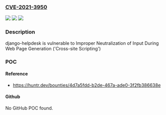 ### [CVE-2021-3950](https://cve.mitre.org/cgi-bin/cvename.cgi?name=CVE-2021-3950)
![](https://img.shields.io/static/v1?label=Product&message=django-helpdesk%2Fdjango-helpdesk&color=blue)
![](https://img.shields.io/static/v1?label=Version&message=%3C%200.3.1%20&color=brighgreen)
![](https://img.shields.io/static/v1?label=Vulnerability&message=CWE-79%20Improper%20Neutralization%20of%20Input%20During%20Web%20Page%20Generation%20('Cross-site%20Scripting')&color=brighgreen)

### Description

django-helpdesk is vulnerable to Improper Neutralization of Input During Web Page Generation ('Cross-site Scripting')

### POC

#### Reference
- https://huntr.dev/bounties/4d7a5fdd-b2de-467a-ade0-3f2fb386638e

#### Github
No GitHub POC found.

